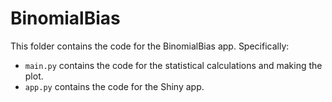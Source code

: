 # BinomialBias

This folder contains the code for the BinomialBias app. Specifically:
- `main.py` contains the code for the statistical calculations and making the plot.
- `app.py` contains the code for the Shiny app.